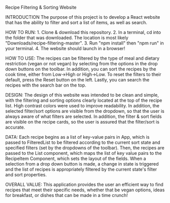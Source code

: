 Recipe Filtering & Sorting Website

INTRODUCTION
    The purpose of this project is to develop a React website that has the ability
    to filter and sort a list of items, as well as search.

HOW TO RUN:
    1. Clone & download this repository.
    2. In a terminal, cd into the folder that was downloaded. The location is most likely "Downloads/recipe-filtering-master".
    3. Run "npm install" then "npm run" in your terminal.
    4. The website should launch in a browser!

HOW TO USE:
    The recipes can be filtered by the type of meal and dietary restriction
    (vegan or not vegan) by selecting from the options in the drop down buttons
    on the toolbar. In addition, you can sort the recipes by the cook time,
    either from Low->High or High->Low. To reset the filters to their
    default, press the Reset button on the left. Lastly, you can search
    the recipes with the search bar on the top.

DESIGN:
    The design of this website was intended to be clean and simple, with the filtering
    and sorting options clearly located at the top of the recipe list.  High contrast
    colors were used to improve readability. In addition, the selected filter/sort options
    are visible from the dropdown, so that the user is always aware of what filters are selected.
    In addition, the filter & sort fields are visible on the recipe cards, so the user is assured
    that the filter/sort is accurate.

DATA:
    Each recipe begins as a list of key-value pairs in App, which is passed to FilteredList
    to be filtered according to the current sort state and specified filters (set by the dropdowns
    of the toolbar). Then, the recipes are passed to the List component, which maps the list of
    key value pairs to the RecipeItem Component, which sets the layout of the fields.
    When a selection from a drop down button is made, a change in state is triggered and the
    list of recipes is appropriately filtered by the current state's filter and sort properties.

OVERALL VALUE:
    This application provides the user an efficient way to find recipes that meet
    their specific needs, whether that be vegan options, ideas for breakfast, or
    dishes that can be made in a time crunch!
